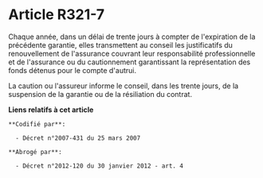 # Article R321-7

Chaque année, dans un délai de trente jours à compter de l'expiration de la précédente garantie, elles transmettent au
conseil les justificatifs du renouvellement de l'assurance couvrant leur responsabilité professionnelle et de l'assurance ou
du cautionnement garantissant la représentation des fonds détenus pour le compte d'autrui.

La caution ou l'assureur informe le conseil, dans les trente jours, de la suspension de la garantie ou de la résiliation du
contrat.

**Liens relatifs à cet article**

	**Codifié par**:

	  - Décret n°2007-431 du 25 mars 2007

	**Abrogé par**:

	  - Décret n°2012-120 du 30 janvier 2012 - art. 4
